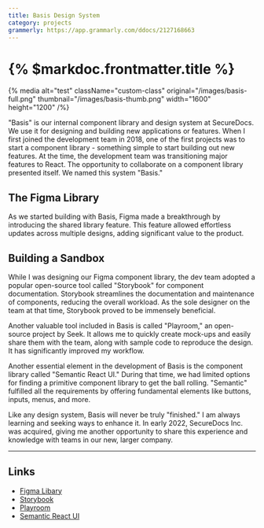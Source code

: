 ```yaml
---
title: Basis Design System
category: projects
grammerly: https://app.grammarly.com/ddocs/2127168663
---
```


# {% $markdoc.frontmatter.title %}

{% media
  alt="test"
  className="custom-class"
  original="/images/basis-full.png"
  thumbnail="/images/basis-thumb.png"
  width="1600"
  height="1200"
/%}

"Basis" is our internal component library and design system at SecureDocs. We use it for designing and building new applications or features. When I first joined the development team in 2018, one of the first projects was to start a component library - something simple to start building out new features. At the time, the development team was transitioning major features to React. The opportunity to collaborate on a component library presented itself. We named this system "Basis."

## The Figma Library

As we started building with Basis, Figma made a breakthrough by introducing the shared library feature. This feature allowed effortless updates across multiple designs, adding significant value to the product.

## Building a Sandbox

While I was designing our Figma component library, the dev team adopted a popular open-source tool called "Storybook" for component documentation. Storybook streamlines the documentation and maintenance of components, reducing the overall workload. As the sole designer on the team at that time, Storybook proved to be immensely beneficial.

Another valuable tool included in Basis is called "Playroom," an open-source project by Seek. It allows me to quickly create mock-ups and easily share them with the team, along with sample code to reproduce the design. It has significantly improved my workflow.

Another essential element in the development of Basis is the component library called "Semantic React UI." During that time, we had limited options for finding a primitive component library to get the ball rolling. "Semantic" fulfilled all the requirements by offering fundamental elements like buttons, inputs, menus, and more.

Like any design system, Basis will never be truly "finished." I am always learning and seeking ways to enhance it. In early 2022, SecureDocs Inc. was acquired, giving me another opportunity to share this experience and knowledge with teams in our new, larger company.

---

## Links

- [Figma Libary](https://help.figma.com/hc/en-us/articles/360041051154-Guide-to-libraries-in-Figma)
- [Storybook](https://storybook.js.org/)
- [Playroom](https://github.com/seek-oss/playroom)
- [Semantic React UI](https://react.semantic-ui.com/)
